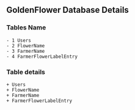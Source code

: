 ## GoldenFlower Database Details

  ### Tables Name
    - 1 Users
    - 2 FlowerName
    - 3 FarmerName
    - 4 FarmerFlowerLabelEntry

  ### Table details
    + Users
    + FlowerName
    + FarmerName
    + FarmerFlowerLabelEntry
 
